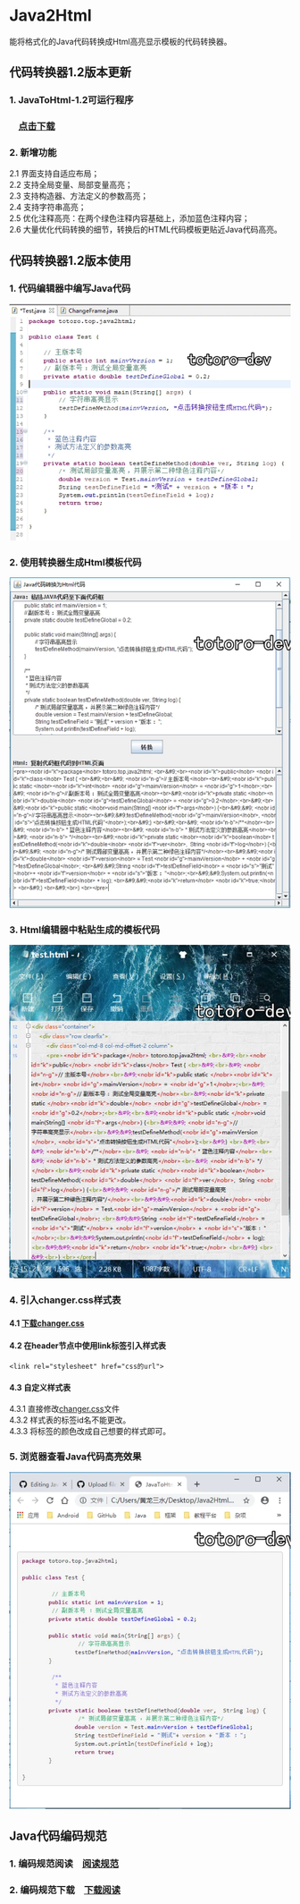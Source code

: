 # Java2Html<br>
能将格式化的Java代码转换成Html高亮显示模板的代码转换器。<br>

## 代码转换器1.2版本更新<br>
### 1. JavaToHtml-1.2可运行程序<br>
### &emsp;<a href="https://github.com/totoro-dev/Java2Html/releases/download/1.2/JavaToHtml-1.2.jar">点击下载</a><br>
### 2. 新增功能<br>
2.1 界面支持自适应布局；<br>
2.2 支持全局变量、局部变量高亮；<br>
2.3 支持构造器、方法定义的参数高亮；<br>
2.4 支持字符串高亮；<br>
2.5 优化注释高亮：在两个绿色注释内容基础上，添加蓝色注释内容；<br>
2.6 大量优化代码转换的细节，转换后的HTML代码模板更贴近Java代码高亮。<br>

## 代码转换器1.2版本使用<br>
### 1. 代码编辑器中编写Java代码<br>
<img src="img/1.2/JavaCode.webp"/><br>
### 2. 使用转换器生成Html模板代码<br>
<img src="img/1.2/Changer.webp"/><br>
### 3. Html编辑器中粘贴生成的模板代码<br>
<img src="img/1.2/HtmlCode.webp"/><br>

### 4. 引入changer.css样式表<br>
#### 4.1 <a href="https://github.com/totoro-dev/Java2Html/releases/download/1.2/changer.css">下载changer.css</a><br>
#### 4.2 在header节点中使用link标签引入样式表<br>
`<link rel="stylesheet" href="css的url">`<br>
#### 4.3 自定义样式表<br>
4.3.1 直接修改<a href="https://github.com/totoro-dev/Java2Html/blob/master/css/changer.css">changer.css</a>文件<br>
4.3.2 样式表的标签id名不能更改。<br>
4.3.3 将标签的颜色改成自己想要的样式即可。<br>

### 5. 浏览器查看Java代码高亮效果<br>
<img src="img/1.2/Brower.webp"/><br>

## Java代码编码规范<br>
### 1. 编码规范阅读&emsp;<a href="编码规范.txt">阅读规范</a><br>
### 2. 编码规范下载&emsp;<a href="https://github.com/totoro-dev/Java2Html/releases/download/1.2/CodingSpecification.txt">下载阅读</a><br>
